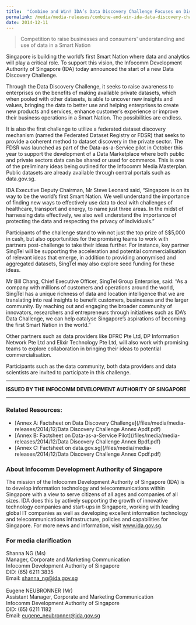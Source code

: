 ```yaml
---
title:  "Combine and Win! IDA’s Data Discovery Challenge Focuses on Discovery and Mashing of Private and Public Data for New Value"
permalink: /media/media-releases/combine-and-win-ida-data-discovery-challenge-focuses-on-discovery-and-mashing-of-private-and-public-data-for-new-value
date: 2014-12-11
---
```

> Competition to raise businesses and consumers' understanding and use of data in a Smart Nation

Singapore is building the world’s first Smart Nation where data and analytics will play a critical role. To support this vision, the Infocomm Development Authority of Singapore (IDA) today announced the start of a new Data Discovery Challenge. 

Through the Data Discovery Challenge, it seeks to raise awareness to enterprises on the benefits of making available private datasets, which when pooled with other datasets, is able to uncover new insights and values, bringing the data to better use and helping enterprises to create new products and services, enhance customer’s experience or improve their business operations in a Smart Nation. The possibilities are endless.

It is also the first challenge to utilize a federated dataset discovery mechanism (named the Federated Dataset Registry or FDSR) that seeks to provide a coherent method to dataset discovery in the private sector. The FDSR was launched as part of the Data-as-a-Service pilot in October this year to support the development of a Data Marketplace where both public and private sectors data can be shared or used for commerce. This is one of the preliminary ideas being outlined for the Infocomm Media Masterplan. Public datasets are already available through central portals such as data.gov.sg. 

IDA Executive Deputy Chairman, Mr Steve Leonard said, “Singapore is on its way to be the world’s first Smart Nation. We well understand the importance of finding new ways to effectively use data to deal with challenges of healthcare, transport and energy, to name just three areas. In the midst of harnessing data effectively, we also well understand the importance of protecting the data and respecting the privacy of individuals.”

Participants of the challenge stand to win not just the top prize of S$5,000 in cash, but also opportunities for the promising teams to work with partners post-challenge to take their ideas further. For instance, key partner SingTel will be supporting the acceleration and potential commercialisation of relevant ideas that emerge, in addition to providing anonymised and aggregated datasets, SingTel may also explore seed funding for these ideas.

Mr Bill Chang, Chief Executive Officer, SingTel Group Enterprise, said: “As a company with millions of customers and operations around the world, SingTel has a unique richness of data and location intelligence that we are translating into real insights to benefit customers, businesses and the larger community. By reaching out and engaging the broader community of innovators, researchers and entrepreneurs through initiatives such as IDA’s Data Challenge, we can help catalyse Singapore’s aspirations of becoming the first Smart Nation in the world.” 

Other partners such as data providers like DFRC Pte Ltd, DP Information Network Pte Ltd and Elixir Technology Pte Ltd, will also work with promising teams to explore collaboration in bringing their ideas to potential commercialisation.

Participants such as the data community, both data providers and data scientists are invited to participate in this challenge. 

---

**ISSUED BY THE INFOCOMM DEVELOPMENT AUTHORITY OF SINGAPORE**

---

### **Related Resources:**
* [Annex A: Factsheet on Data Discovery Challenge](/files/media/media-releases/2014/12/Data Discovery Challenge  Annex Apdf.pdf)
* [Annex B: Factsheet on Data-as-a-Service Pilot](/files/media/media-releases/2014/12/Data Discovery Challenge  Annex Bpdf.pdf)
* [Annex C: Factsheet on data.gov.sg](/files/media/media-releases/2014/12/Data Discovery Challenge  Annex Cpdf.pdf)

### **About Infocomm Development Authority of Singapore**
The mission of the Infocomm Development Authority of Singapore (IDA) is to develop information technology and telecommunications within Singapore with a view to serve citizens of all ages and companies of all sizes. IDA does this by actively supporting the growth of innovative technology companies and start-ups in Singapore, working with leading global IT companies as well as developing excellent information technology and telecommunications infrastructure, policies and capabilities for Singapore. For more news and information, visit www.ida.gov.sg.

### **For media clarification**
Shanna NG (Ms)
<br>Manager, Corporate and Marketing Communication
<br>Infocomm Development Authority of Singapore
<br>DID: (65) 6211 3835
<br>Email: shanna_ng@ida.gov.sg
<br>
<br>Eugene NEUBRONNER (Mr)
<br>Assistant Manager, Corporate and Marketing Communication
<br>Infocomm Development Authority of Singapore
<br>DID: (65) 6211 1182
<br>Email: eugene_neubronner@ida.gov.sg
